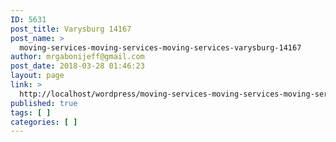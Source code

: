 ```yaml
---
ID: 5631
post_title: Varysburg 14167
post_name: >
  moving-services-moving-services-moving-services-varysburg-14167
author: mrgabonijeff@gmail.com
post_date: 2018-03-28 01:46:23
layout: page
link: >
  http://localhost/wordpress/moving-services-moving-services-moving-services-varysburg-14167/
published: true
tags: [ ]
categories: [ ]
---
```

